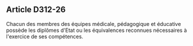 ## Article D312-26

Chacun des membres des équipes médicale, pédagogique et éducative possède les diplômes d'Etat ou les
équivalences reconnues nécessaires à l'exercice de ses compétences.

